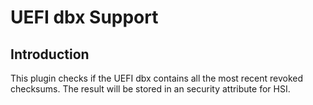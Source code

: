 UEFI dbx Support
================

Introduction
------------

This plugin checks if the UEFI dbx contains all the most recent revoked
checksums. The result will be stored in an security attribute for HSI.
